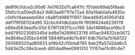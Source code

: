 de8f9c0dce2c90d6
7e01632d7ca6411c
f51deb69ab5f8aab
5fd0c1ca50ed54a3
9d63ad871f7e72a4
60a19ab0afa4935e
c0d1cf4aeaada58d
c6a8f1d986111951
5bed494545954148
ddf179f581124d95
52cbc641db2ddcf6
f909f424e6239178
e68ed563eed5c05d
679f139311cccf99
34e14686acef6bc5
bd4795023065345d
bd8d7d289f4237f8
4f0ac94832cb0672
4e864be335bc5498
58446fad4b11c841
6db76d1a7b1b8133
260569320ad60833
bf8b42cf0bfa8765
8ab2ffa57d2dd6c5
5d43e25c38e2ceeb
d604ad6ee0991310
11767ae11c8fc4e7
